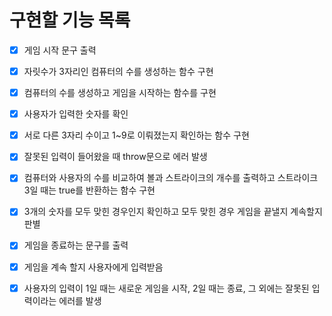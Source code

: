 # 구현할 기능 목록

- [x] 게임 시작 문구 출력

- [x] 자릿수가 3자리인 컴퓨터의 수를 생성하는 함수 구현

- [x] 컴퓨터의 수를 생성하고 게임을 시작하는 함수를 구현

- [x] 사용자가 입력한 숫자를 확인

- [x] 서로 다른 3자리 수이고 1~9로 이뤄졌는지 확인하는 함수 구현

- [x] 잘못된 입력이 들어왔을 때 throw문으로 에러 발생

- [x] 컴퓨터와 사용자의 수를 비교하여 볼과 스트라이크의 개수를 출력하고 스트라이크 3일 때는 true를 반환하는 함수 구현

- [x] 3개의 숫자를 모두 맞힌 경우인지 확인하고 모두 맞힌 경우 게임을 끝낼지 계속할지 판별

- [x] 게임을 종료하는 문구를 출력

- [x] 게임을 계속 할지 사용자에게 입력받음

- [x] 사용자의 입력이 1일 때는 새로운 게임을 시작, 2일 때는 종료, 그 외에는 잘못된 입력이라는 에러를 발생
